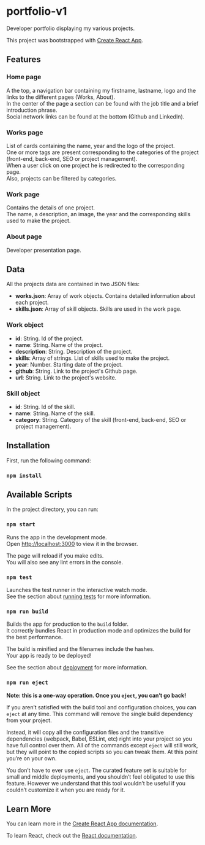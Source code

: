 # portfolio-v1

Developer portfolio displaying my various projects.

This project was bootstrapped with [Create React App](https://github.com/facebook/create-react-app).

## Features

### Home page
A the top, a navigation bar containing my firstname, lastname, logo and the links to the different pages (Works, About).  
In the center of the page a section can be found with the job title and a brief introduction phrase.  
Social network links can be found at the bottom (Github and LinkedIn).

### Works page
List of cards containing the name, year and the logo of the project.  
One or more tags are present corresponding to the categories of the project (front-end, back-end, SEO or project management).  
When a user click on one project he is redirected to the corresponding page.  
Also, projects can be filtered by categories.

### Work page
Contains the details of one project.  
The name, a description, an image, the year and the corresponding skills used to make the project.

### About page
Developer presentation page.

## Data

All the projects data are contained in two JSON files:

- **works.json**: Array of work objects. Contains detailed information about each project.
- **skills.json**: Array of skill objects. Skills are used in the work page.

### Work object

- **id**: String. Id of the project.
- **name**: String. Name of the project.
- **description**: String. Description of the project.
- **skills**: Array of strings. List of skills used to make the project.
- **year**: Number. Starting date of the project.
- **github**: String. Link to the project's Github page.
- **url**: String. Link to the project's website.

### Skill object
- **id**: String. Id of the skill.
- **name**: String. Name of the skill.
- **category**: String. Category of the skill (front-end, back-end, SEO or project management).

## Installation

First, run the following command:

### `npm install`

## Available Scripts

In the project directory, you can run:

### `npm start`

Runs the app in the development mode.\
Open [http://localhost:3000](http://localhost:3000) to view it in the browser.

The page will reload if you make edits.\
You will also see any lint errors in the console.

### `npm test`

Launches the test runner in the interactive watch mode.\
See the section about [running tests](https://facebook.github.io/create-react-app/docs/running-tests) for more information.

### `npm run build`

Builds the app for production to the `build` folder.\
It correctly bundles React in production mode and optimizes the build for the best performance.

The build is minified and the filenames include the hashes.\
Your app is ready to be deployed!

See the section about [deployment](https://facebook.github.io/create-react-app/docs/deployment) for more information.

### `npm run eject`

**Note: this is a one-way operation. Once you `eject`, you can’t go back!**

If you aren’t satisfied with the build tool and configuration choices, you can `eject` at any time. This command will remove the single build dependency from your project.

Instead, it will copy all the configuration files and the transitive dependencies (webpack, Babel, ESLint, etc) right into your project so you have full control over them. All of the commands except `eject` will still work, but they will point to the copied scripts so you can tweak them. At this point you’re on your own.

You don’t have to ever use `eject`. The curated feature set is suitable for small and middle deployments, and you shouldn’t feel obligated to use this feature. However we understand that this tool wouldn’t be useful if you couldn’t customize it when you are ready for it.

## Learn More

You can learn more in the [Create React App documentation](https://facebook.github.io/create-react-app/docs/getting-started).

To learn React, check out the [React documentation](https://reactjs.org/).
